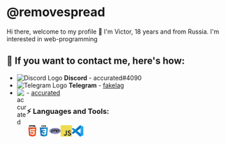 # @removespread
Hi there, welcome to my profile 👋 I'm Victor, 18 years and from Russia. I'm interested in web-programming

## 💬 If you want to contact me, here's how:
- ![Discord Logo](https://i.imgur.com/002xgns.png) __Discord__ - accurated#4090
- ![Telegram Logo](https://i.imgur.com/GvBrDW5.png) __Telegram__ - [fakelag](https://t.me/fakelag)
- <img align="left" alt="accurated" width="22px" src="https://cdn.jsdelivr.net/npm/simple-icons@v3/icons/vk.svg" /> - [accurated](vk.com/accurated)

### ⚡ Languages and Tools:

<img align="left" alt="HTML5" width="26px" src="https://raw.githubusercontent.com/github/explore/80688e429a7d4ef2fca1e82350fe8e3517d3494d/topics/html/html.png" />
<img align="left" alt="CSS3" width="26px" src="https://raw.githubusercontent.com/github/explore/80688e429a7d4ef2fca1e82350fe8e3517d3494d/topics/css/css.png" />
<img align="left" alt="PHP" width="26px" src="https://raw.githubusercontent.com/github/explore/80688e429a7d4ef2fca1e82350fe8e3517d3494d/topics/php/php.png" />
<img align="left" alt="JavaScript" width="26px" src="https://raw.githubusercontent.com/github/explore/80688e429a7d4ef2fca1e82350fe8e3517d3494d/topics/javascript/javascript.png" />
<img align="left" alt="Visual Studio Code" width="26px" src="https://raw.githubusercontent.com/github/explore/80688e429a7d4ef2fca1e82350fe8e3517d3494d/topics/visual-studio-code/visual-studio-code.png" />
<br /> 
